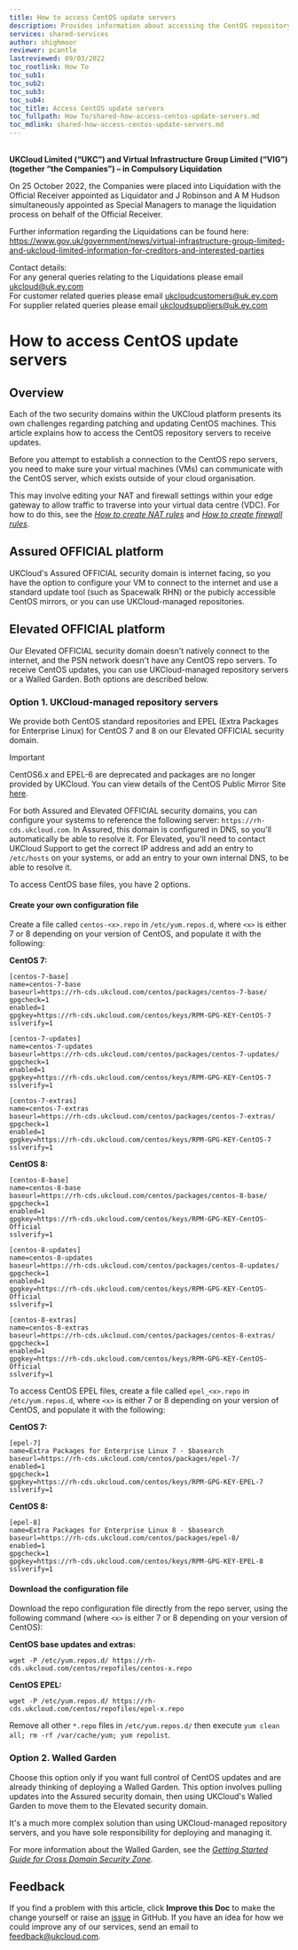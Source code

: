 ```yaml
---
title: How to access CentOS update servers
description: Provides information about accessing the CentOS repository servers to keep your CentOS VMs up to date
services: shared-services
author: shighmoor
reviewer: pcantle
lastreviewed: 09/03/2022
toc_rootlink: How To
toc_sub1: 
toc_sub2:
toc_sub3:
toc_sub4:
toc_title: Access CentOS update servers
toc_fullpath: How To/shared-how-access-centos-update-servers.md
toc_mdlink: shared-how-access-centos-update-servers.md
---
```


<br>**UKCloud Limited (“UKC”) and Virtual Infrastructure Group Limited (“VIG”) (together “the Companies”) – in Compulsory Liquidation**

On 25 October 2022, the Companies were placed into Liquidation with the Official Receiver appointed as Liquidator and J Robinson and A M Hudson simultaneously appointed as Special Managers to manage the liquidation process on behalf of the Official Receiver.

Further information regarding the Liquidations can be found here: <https://www.gov.uk/government/news/virtual-infrastructure-group-limited-and-ukcloud-limited-information-for-creditors-and-interested-parties>

Contact details:<br>
For any general queries relating to the Liquidations please email <ukcloud@uk.ey.com><br>
For customer related queries please email <ukcloudcustomers@uk.ey.com><br>
For supplier related queries please email <ukcloudsuppliers@uk.ey.com>

# How to access CentOS update servers

## Overview

Each of the two security domains within the UKCloud platform presents its own challenges regarding patching and updating CentOS machines. This article explains how to access the CentOS repository servers to receive updates.

Before you attempt to establish a connection to the CentOS repo servers, you need to make sure your virtual machines (VMs) can communicate with the CentOS server, which exists outside of your cloud organisation.

This may involve editing your NAT and firewall settings within your edge gateway to allow traffic to traverse into your virtual data centre (VDC). For how to do this, see the [*How to create NAT rules*](../vmware/vmw-how-create-nat-rules.md) and [*How to create firewall rules*](../vmware/vmw-how-create-firewall-rules.md).

## Assured OFFICIAL platform

UKCloud's Assured OFFICIAL security domain is internet facing, so you have the option to configure your VM to connect to the internet and use a standard update tool (such as Spacewalk RHN) or the pubicly accessible CentOS mirrors, or you can use UKCloud-managed repositories.

## Elevated OFFICIAL platform

Our Elevated OFFICIAL security domain doesn't natively connect to the internet, and the PSN network doesn't have any CentOS repo servers. To receive CentOS updates, you can use UKCloud-managed repository servers or a Walled Garden. Both options are described below.

### Option 1. UKCloud-managed repository servers

We provide both CentOS standard repositories and EPEL (Extra Packages for Enterprise Linux) for CentOS 7  and 8 on our Elevated OFFICIAL security domain.

> [!IMPORTANT]
> CentOS6.x and EPEL-6 are deprecated and packages are no longer provided by UKCloud. You can view details of the CentOS Public Mirror Site [here](http://mirror.centos.org/centos/6.10/readme).

For both Assured and Elevated OFFICIAL security domains, you can configure your systems to reference the following server: `https://rh-cds.ukcloud.com`. In Assured, this domain is configured in DNS, so you'll automatically be able to resolve it. For Elevated, you'll need to contact UKCloud Support to get the correct IP address and add an entry to `/etc/hosts` on your systems, or add an entry to your own internal DNS, to be able to resolve it.

To access CentOS base files, you have 2 options.

#### Create your own configuration file

Create a file called `centos-<x>.repo` in `/etc/yum.repos.d`, where `<x>` is either 7 or 8 depending on your version of CentOS, and populate it with the following:

**CentOS 7:**

```none
[centos-7-base]
name=centos-7-base
baseurl=https://rh-cds.ukcloud.com/centos/packages/centos-7-base/
gpgcheck=1
enabled=1
gpgkey=https://rh-cds.ukcloud.com/centos/keys/RPM-GPG-KEY-CentOS-7
sslverify=1

[centos-7-updates]
name=centos-7-updates
baseurl=https://rh-cds.ukcloud.com/centos/packages/centos-7-updates/
gpgcheck=1
enabled=1
gpgkey=https://rh-cds.ukcloud.com/centos/keys/RPM-GPG-KEY-CentOS-7
sslverify=1

[centos-7-extras]
name=centos-7-extras
baseurl=https://rh-cds.ukcloud.com/centos/packages/centos-7-extras/
gpgcheck=1
enabled=1
gpgkey=https://rh-cds.ukcloud.com/centos/keys/RPM-GPG-KEY-CentOS-7
sslverify=1
```

**CentOS 8:**

```none
[centos-8-base]
name=centos-8-base
baseurl=https://rh-cds.ukcloud.com/centos/packages/centos-8-base/
gpgcheck=1
enabled=1
gpgkey=https://rh-cds.ukcloud.com/centos/keys/RPM-GPG-KEY-CentOS-Official
sslverify=1

[centos-8-updates]
name=centos-8-updates
baseurl=https://rh-cds.ukcloud.com/centos/packages/centos-8-updates/
gpgcheck=1
enabled=1
gpgkey=https://rh-cds.ukcloud.com/centos/keys/RPM-GPG-KEY-CentOS-Official
sslverify=1

[centos-8-extras]
name=centos-8-extras
baseurl=https://rh-cds.ukcloud.com/centos/packages/centos-8-extras/
gpgcheck=1
enabled=1
gpgkey=https://rh-cds.ukcloud.com/centos/keys/RPM-GPG-KEY-CentOS-Official
sslverify=1
```

To access CentOS EPEL files, create a file called `epel_<x>.repo` in `/etc/yum.repos.d`, where `<x>` is either 7 or 8 depending on your version of CentOS, and populate it with the following:

**CentOS 7:**

```none
[epel-7]
name=Extra Packages for Enterprise Linux 7 - $basearch
baseurl=https://rh-cds.ukcloud.com/centos/packages/epel-7/
enabled=1
gpgcheck=1
gpgkey=https://rh-cds.ukcloud.com/centos/keys/RPM-GPG-KEY-EPEL-7
sslverify=1
```

**CentOS 8:**

```none
[epel-8]
name=Extra Packages for Enterprise Linux 8 - $basearch
baseurl=https://rh-cds.ukcloud.com/centos/packages/epel-8/
enabled=1
gpgcheck=1
gpgkey=https://rh-cds.ukcloud.com/centos/keys/RPM-GPG-KEY-EPEL-8
sslverify=1
```

#### Download the configuration file

Download the repo configuration file directly from the repo server, using the following command (where `<x>` is either 7 or 8 depending on your version of CentOS):

**CentOS base updates and extras:**

```none
wget -P /etc/yum.repos.d/ https://rh-cds.ukcloud.com/centos/repofiles/centos-x.repo
```

**CentOS EPEL:**

```none
wget -P /etc/yum.repos.d/ https://rh-cds.ukcloud.com/centos/repofiles/epel-x.repo
```

Remove all other `*.repo` files in `/etc/yum.repos.d/` then execute `yum clean all; rm -rf /var/cache/yum; yum repolist`.

### Option 2. Walled Garden

Choose this option only if you want full control of CentOS updates and are already thinking of deploying a Walled Garden. This option involves pulling updates into the Assured security domain, then using UKCloud's Walled Garden to move them to the Elevated security domain.

It's a much more complex solution than using UKCloud-managed repository servers, and you have sole responsibility for deploying and managing it.

For more information about the Walled Garden, see the [*Getting Started Guide for Cross Domain Security Zone*](../security/cdsz-gs-walled-garden.md).

## Feedback

If you find a problem with this article, click **Improve this Doc** to make the change yourself or raise an [issue](https://github.com/UKCloud/documentation/issues) in GitHub. If you have an idea for how we could improve any of our services, send an email to <feedback@ukcloud.com>.
